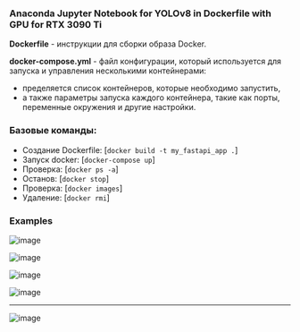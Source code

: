 ### Anaconda Jupyter Notebook for YOLOv8 in Dockerfile with GPU for RTX 3090 Ti

**Dockerfile** - инструкции для сборки образа Docker.


**docker-compose.yml** - файл конфигурации, который используется для запуска и управления несколькими контейнерами:
- пределяется список контейнеров, которые необходимо запустить, 
- а также параметры запуска каждого контейнера, такие как порты, переменные окружения и другие настройки.

### Базовые команды:

- Создание Dockerfile: [`docker build -t my_fastapi_app .`]
- Запуск docker: [`docker-compose up`]
- Проверка: [`docker ps -a`]
- Останов: [`docker stop`]
- Проверка: [`docker images`]
- Удаление: [`docker rmi`]

### Examples

![image](https://github.com/DmPanf/Docker_GPU_Jupyter/assets/99917230/db37823d-1b77-4522-aa72-56107c8e77a0)


![image](https://github.com/DmPanf/Docker_GPU_Jupyter/assets/99917230/5f0e6ed6-3ba4-4010-b869-f2ed92ed467f)


![image](https://github.com/DmPanf/Docker_GPU_Jupyter/assets/99917230/ef68c185-9afd-4e4d-ae74-1d7a1dba7b69)


![image](https://github.com/DmPanf/Docker_GPU_Jupyter/assets/99917230/3f50c737-2aab-4109-9c80-8297d6af664a)


---

![image](https://github.com/DmPanf/Docker_GPU_Jupyter/assets/99917230/06c66914-b957-4280-a210-5b2752220115)

